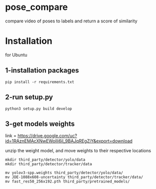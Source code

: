 # pose_compare
compare video of poses to labels and return a score of similarity

# Installation
for Ubuntu

## 1-installation packages

```
pip install -r requirements.txt
```

## 2-run setup.py

```
python3 setup.py build develop
```

## 3-get models weights

link = https://drive.google.com/uc?id=1RAznEMAcXNwEWolIi6il_9BAJqREgZiY&export=download

unzip the weight model, and move weights to their respective locations

```
mkdir third_party/detector/yolo/data
mkdir third_party/detector/tracker/data

mv yolov3-spp.weights third_party/detector/yolo/data/
mv JDE-1088x608-uncertainty third_party/detector/tracker/data/
mv fast_res50_256x192.pth third_party/pretrained_models/
```